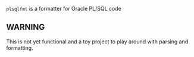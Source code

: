 `plsqlfmt` is a formatter for Oracle PL/SQL code

## WARNING

This is not yet functional and a toy project to play around with parsing and
formatting.